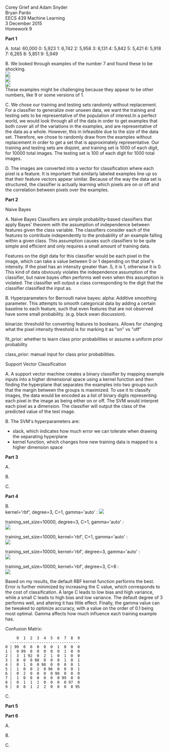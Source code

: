 Corey Grief and Adam Snyder  
Bryan Pardo  
EECS 439 Machine Learning  
3 December 2015  
Homework 9  

**Part 1**

A. total: 60,000 0: 5,923 1: 6,742 2: 5,958 3: 6,131 4: 5,842 5: 5,421 6: 5,918 7: 6,265 8: 5,851 9: 5,949

B. We looked through examples of the number 7 and found these to be shocking.  
![](https://github.com/friendly-flame/codename-obtuse-sniffle/blob/master/images/bad_7_a.png)  
![](https://github.com/friendly-flame/codename-obtuse-sniffle/blob/master/images/bad_7_b.png)  
![](https://github.com/friendly-flame/codename-obtuse-sniffle/blob/master/images/bad_7_c.png)  
These examples might be challenging because they appear to be other numbers, like 9 or some versions of 1.

C. We chose our training and testing sets randomly without replacement. For a classifier to generalize over unseen data,
we want the training and testing sets to be representative of the population of interest.In a perfect world, we would 
look through all of the data in order to get examples that both cover all of the variations in the examples,
and are representative of the data as a whole. However, this in infeasible due to the size of the data set.
Therefore, we chose to randomly draw from the examples without replacement in order to get a set that is approximately
representative. Our training and testing sets are disjoint, and training set is 1000 of each digit, for 10000 total 
images. The testing set is 100 of each digit for 1000 total images.

D. The images are converted into a vector for classification where each pixel is a feature. It is important that 
similarly labeled examples line up so that their feature vectors appear similar. Because of the way the data set is
structured, the classifier is actually learning which pixels are on or off and the correlation between pixels over the 
examples.

**Part 2**

Naive Bayes

A. Naive Bayes Classifiers are simple probability-based classifiers that apply Bayes' theorem with the assumption of
independence between features given the class variable. The classifiers consider each of the features to contribute
independently to the probability of an example falling within a given class. This assumption causes such classifiers to
be quite simple and efficient and only requires a small amount of training data.

Features on the digit data for this classifier would be each pixel in the image, which can take a value between 0 or 1
depending on that pixel's intensity. If the pixel has an intensity greater than .5, it is 1, otherwise it is 0.
This kind of data obviously violates the independence assumption of the classifier, but naive bayes often performs well
even when this assumption is violated. The classifier will output a class corresponding to the digit that the 
classifier classified the input as.

B. Hyperparameters for Bernoulli naive bayes:
alpha: Additive smoothing parameter. This attempts to smooth categorical data by adding a certain baseline to each
feature, such that even features that are not observed have some small probability. (e.g. black swan discussion).

binarize: threshold for converting features to booleans. Allows for changing what the pixel intensity threshold is for 
marking it as "on" vs "off"

fit_prior: whether to learn class prior probabilities or assume a uniform prior probability

class_prior: manual input for class prior probabilities.

Support Vector Classification

A. A support vector machine creates a binary classifier by mapping example inputs into a higher dimensional space using 
a kernel function and then finding the hyperplane that separates the examples into two groups such that the margin 
between the groups is maximized. To use it to classify images, the data would be encoded as a list of binary digits 
representing each pixel in the image as being either on or off. The SVM would interpret each pixel as a dimension. The 
classifier will output the class of the predicted value of the test image.

B. The SVM's hyperparameters are:  
* slack, which indicates how much error we can tolerate when drawing the separating hyperplane
* kernel function, which changes how new training data is mapped to a higher dimension space


**Part 3**

A.

B.

C.

**Part 4**

B.  
kernel='rbf', degree=3, C=1, gamma='auto' :
![](https://github.com/friendly-flame/codename-obtuse-sniffle/blob/master/images/svm_set_size.png)

training_set_size=10000, degree=3, C=1, gamma='auto' :  
![](https://github.com/friendly-flame/codename-obtuse-sniffle/blob/master/images/svm_kernel.png)

training_set_size=10000, kernel='rbf', C=1, gamma='auto' :  
![](https://github.com/friendly-flame/codename-obtuse-sniffle/blob/master/images/svm_degree.png)

training_set_size=10000, kernel='rbf', degree=3, gamma='auto' :  
![](https://github.com/friendly-flame/codename-obtuse-sniffle/blob/master/images/svm_c.png)

training_set_size=10000, kernel='rbf', degree=3, C=8 :  
![](https://github.com/friendly-flame/codename-obtuse-sniffle/blob/master/images/svm_gamma.png)  

Based on my results, the default RBF kernel function performs the best. Error is further minimized by increasing the C 
value, which corresponds to the cost of classification. A large C leads to low bias and high variance, while a small C 
leads to high bias and low variance. The default degree of 3 performs well, and altering it has little effect. Finally, 
the gamma value can be tweaked to optimize accuracy, with a value on the order of 0.1 being most optimal. Gamma affects 
how much influence each training example has.

Confusion Matrix:  
```
     0  1  2  3  4  5  6  7  8  9  
  -------------------------------  
0 | 99  0  0  0  0  0  1  0  0  0  
1 |  0 99  0  0  0  0  0  1  0  0  
2 |  3  1 92  0  2  1  0  1  0  0  
3 |  0  0  0 98  0  0  0  1  0  1  
4 |  0  1  0  0 98  0  0  0  0  1  
5 |  1  0  0  2  0 96  0  0  0  1  
6 |  0  2  0  0  0  0 98  0  0  0  
7 |  1  0  0  0  0  0  0 99  0  0  
8 |  0  1  1  1  0  0  0  0 97  0  
9 |  0  0  1  2  2  0  0  0  0 95
```

C.

**Part 5**

**Part 6**

A.

B.

C.
